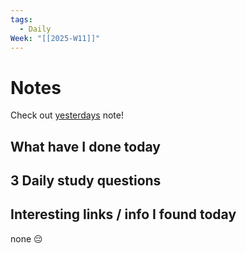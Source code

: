 ```yaml
---
tags:
  - Daily
Week: "[[2025-W11]]"
---
```


# Notes

Check out [yesterdays](2025-03-12) note!

## What have I done today

## 3 Daily study questions

## Interesting links / info I found today

none 😔
